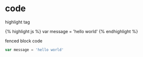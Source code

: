 # code

highlight tag

{% highlight js %}
var message = 'hello world'
{% endhighlight %}

fenced block code

```js
var message = 'hello world'
```
